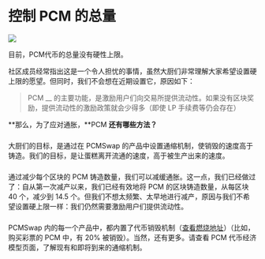 # 控制 PCM 的总量

![](https://1397868517-files.gitbook.io/\~/files/v0/b/gitbook-x-prod.appspot.com/o/spaces%2F-MHREX7DHcljbY5IkjgJ-3369173170%2Fuploads%2FQz078FTJisYc6IMlXGEu%2Fimage.png?alt=media\&token=87058548-9fbc-4da0-b5f6-7ae329d8c187)

目前，PCM代币的总量没有硬性上限。

社区成员经常指出这是一个令人担忧的事情，虽然大厨们非常理解大家希望设置硬上限的愿望。但同时，我们不会想在近期设置它，原因如下：

> PCM __ 的主要功能，是激励用户们向交易所提供流动性。如果没有区块奖励，提供流动性的激励政策就会少得多（即使 LP 手续费等仍会存在）

**那么，为了应对通胀，**PCM **还有哪些方法？**

### &#x20;<a href="#ru-he-zai-bu-she-zhi-ying-shang-xian-de-tong-shi-jian-shao-cake-gong-ying-liang" id="ru-he-zai-bu-she-zhi-ying-shang-xian-de-tong-shi-jian-shao-cake-gong-ying-liang"></a>

大厨们的目标，是通过在 PCMSwap 的产品中设置通缩机制，使销毁的速度高于铸造。我们的目标，是让蛋糕离开流通的速度，高于被生产出来的速度。

### &#x20;<a href="#jian-shao-qu-kuai-chan-liang" id="jian-shao-qu-kuai-chan-liang"></a>

通过减少每个区块的 PCM 铸造数量，我们可以减缓通胀。这一点，我们已经做过了：自从第一次减产以来，我们已经有效地将 PCM 的区块铸造数量，从每区块 40 个，减少到 14.5 个。但我们不想太频繁、太早地进行减产，原因与我们不希望设置硬上限一样：我们仍然需要激励用户们提供流动性。

### &#x20;<a href="#tong-suo-ji-zhi" id="tong-suo-ji-zhi"></a>

PCMSwap 内的每一个产品中，都内置了代币销毁机制（[查看燃烧地址](broken-reference)）（比如，购买彩票的 PCM 中，有 20% 被销毁）。当然，还有更多。请查看 PCM 代币经济模型页面，了解现有和即将到来的通缩机制。
